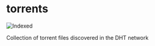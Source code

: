 torrents 
========
![Indexed](https://img.shields.io/badge/indexed-145217-blue)

Collection of torrent files discovered in the DHT network
